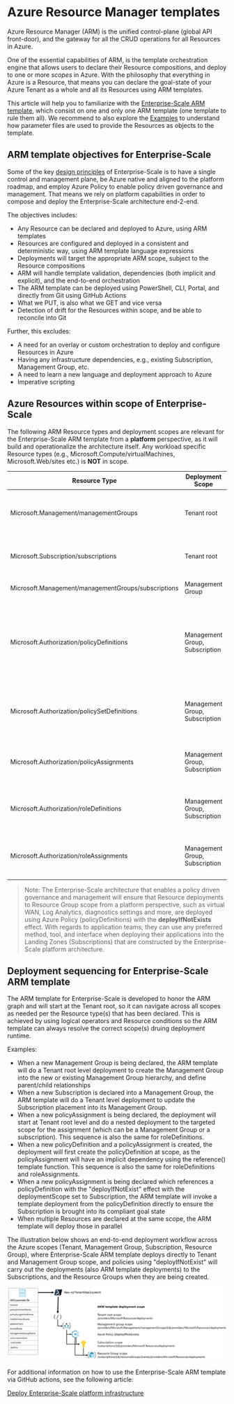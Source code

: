 
# Azure Resource Manager templates

Azure Resource Manager (ARM) is the unified control-plane (global API front-door), and the gateway for all the CRUD operations for all Resources in Azure.

One of the essential capabilities of ARM, is the template orchestration engine that allows users to declare their Resource compositions, and deploy to one or more *scopes* in Azure.
With the philosophy that everything in Azure is a Resource, that means you can declare the goal-state of your Azure Tenant as a whole and all its Resources using ARM templates.

This article will help you to familiarize with the [Enterprise-Scale ARM template](https://github.com/Azure/AzOps/blob/main/template/template.json), which consist on one and only one ARM template (one template to rule them all). We recommend to also explore the [Examples](../../../../tree/main/examples) to understand how parameter files are used to provide the Resources as objects to the template.

## ARM template objectives for Enterprise-Scale

Some of the key [design principles](https://docs.microsoft.com/en-us/azure/cloud-adoption-framework/ready/enterprise-scale/design-principles) of Enterprise-Scale is to have a single control and management plane, be Azure native and aligned to the platform roadmap, and employ Azure Policy to enable policy driven governance and management. That means we rely on platform capabilities in order to compose and deploy the Enterprise-Scale architecture end-2-end.

The objectives includes:

- Any Resource can be declared and deployed to Azure, using ARM templates
- Resources are configured and deployed in a consistent and deterministic way, using ARM template language expressions
- Deployments will target the appropriate ARM scope, subject to the Resource compositions
- ARM will handle template validation, dependencies (both implicit and explicit), and the end-to-end orchestration
- The ARM template can be deployed using PowerShell, CLI, Portal, and directly from Git using GitHub Actions
- What we PUT, is also what we GET and vice versa
- Detection of drift for the Resources within scope, and be able to reconcile into Git

Further, this excludes:

- A need for an overlay or custom orchestration to deploy and configure Resources in Azure
- Having any infrastructure dependencies, e.g., existing Subscription, Management Group, etc.
- A need to learn a new language and deployment approach to Azure
- Imperative scripting

## Azure Resources within scope of Enterprise-Scale

The following ARM Resource types and deployment scopes are relevant for the Enterprise-Scale ARM template from a **platform** perspective, as it will build and operationalize the architecture itself. Any workload specific Resource types (e.g., Microsoft.Compute/virtualMachines, Microsoft.Web/sites etc.) is **NOT** in scope.

| Resource Type          | Deployment Scope              | Description                                                        |
| ---------------------|--------------------|--------------------------------------------------------------------|
| Microsoft.Management/managementGroups          |Tenant root| Management Groups, which can contain child Management Groups and Subscriptions|
| Microsoft.Subscription/subscriptions          |Tenant root|Subscriptions, which will be the de-facto Resource containers for workloads in Azure.|
| Microsoft.Management/managementGroups/subscriptions          | Management Group |Placement of a Subscription into a Management Group|
| Microsoft.Authorization/policyDefinitions          |Management Group, Subscription|Policy definitions can be created at Management Groups and Subscriptions and can contain audit, deny, append, auditIfNotExists, deployIfNotExists, and modify policy effects|
| Microsoft.Authorization/policySetDefinitions          |Management Group, Subscription|PolicySetDefinitions can represent multiple policyDefinitions to simplify policyAssignment lifecycle|
| Microsoft.Authorization/policyAssignments         |Management Group, Subscription|PolicyAssignments will manifests the runtime representation of a policyDefinition at the given scope|
| Microsoft.Authorization/roleDefinitions          |Management Group, Subscription|Role-based access control definition, containing actions, notActions, dataActions, dataNotActions|
| Microsoft.Authorization/roleAssignments          |Management Group, Subscription|RoleAssignments will manifests the runtime representation of a roleDefinition at the given scope|

>Note: The Enterprise-Scale architecture that enables a policy driven governance and management will ensure that Resource deployments to Resource Group scope from a platform perspective, such as virtual WAN, Log Analytics, diagnostics settings and more, are deployed using Azure Policy (policyDefinitions) with the **deployIfNotExists** effect. With regards to application teams; they can use any preferred method, tool, and interface when deploying their applications into the Landing Zones (Subscriptions) that are constructed by the Enterprise-Scale platform architecture.

## Deployment sequencing for Enterprise-Scale ARM template

The ARM template for Enterprise-Scale is developed to honor the ARM graph and will start at the Tenant root, so it can navigate across all scopes as needed per the Resource type(s) that has been declared.
This is achieved by using logical operators and Resource conditions so the ARM template can always resolve the correct scope(s) druing deployment runtime.

Examples:

- When a new Management Group is being declared, the ARM template will do a Tenant root level deployment to create the Management Group into the new or existing Management Group hierarchy, and define parent/child relationships
- When a new Subscription is declared into a Management Group, the ARM template will do a Tenant level deployment to update the Subscription placement into its Management Group.
- When a new policyAssignment is being declared, the deployment will start at Tenant root level and do a nested deployment to the targeted scope for the assignment (which can be a Management Group or a subscription). This sequence is also the same for roleDefinitions.
- When a new policyDefinition and a policyAssignment is created, the deployment will first create the policyDefinition at scope, as the policyAssignment will have an implicit dependency using the reference() template function. This sequence is also the same for roleDefinitions and roleAssignments.
- When a new policyAssignment is being declared which references a policyDefinition with the "deployIfNotExist" effect with the deploymentScope set to Subscription, the ARM template will invoke a template deployment from the policyDefinition directly to ensure the Subscription is brought into its compliant goal state
- When multiple Resources are declared at the same scope, the ARM template will deploy those in parallel

The illustration below shows an end-to-end deployment workflow across the Azure scopes (Tenant, Management Group, Subscription, Resource Group), where Enterprise-Scale ARM template deploys directly to Tenant and Management Group scope, and policies using "deployIfNotExist" will carry out the deployments (also ARM template deployments) to the Subscriptions, and the Resource Groups when they are being created.

![ARM template](./media/arm-template.png)

For additional information on how to use the Enterprise-Scale ARM template via GitHub actions, see the following article:

[Deploy Enterprise-Scale platform infrastructure](./configure-own-environment.md)
